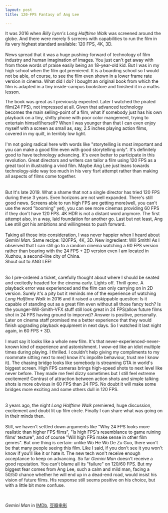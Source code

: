 ```yaml
---
layout: post
title: 120-FPS Fantasy of Ang Lee

---
```


It was 2016 when *Billy Lynn's Long Halftime Walk* was screened around the globe. And there were merely 5 screens with capabilities to run the film in its very highest standard available: 120 FPS, 4K, 3D.<br><br>News spread that it was a huge pushing-forward of technology of film industry and human imagination of images. You just can't get away with from those words of praise easily being an 18-year-old kid. But I was in my high school when the film got premiered. It is a boarding school so I would not be able, of course, to see the film even shown in a lower frame rate version in cinema. What did I do? I bought an original book from which the film is adapted in a tiny inside-campus bookstore and finished it in a maths lesson.

<!--excerpt-->

The book was great as I previously expected. Later I watched the pirated film(24 FPS), not impressed at all. Given that advanced technology becomes the main selling-point of a film, what if somebody just has his own playback on a tiny, shitty phone with poor color mangement, trying to entertain himself/herself? When I was younger than that I can even enjoy myself with a screen as small as, say, 2.5 inches playing action films, covered in my quilt, in terribly low light.  <br><br>I'm not going radical here with words like "storytelling is most important and you can make a good film even with good storytelling only". It's definitely good to have technology advancing. It's even better to participate in this revolution. Great directors and writers can tailor a film using 120 FPS as a great tool in illustrating a vivid film. Maybe Ang Lee just leans towards technology-side way too much in his very fisrt attempt rather than making all aspects of films come together.<br><br><br>But It's late 2019. What a shame that not a single director has tried 120 FPS during these 3 years. Even horizons are not well expanded. There's still good news. Screens able to run high FPS are getting more(well, you can't use the word "booming" yet), you can see more cinemas providing 60 FPS if they don't have 120 FPS. 4K HDR is not a distant word anymore. The first attempt also, in a way, laid foundation for another go. Last but not least, Ang Lee still got his ambitions and willingness to push forward.<br><br>Taking all those into consideration, I was never happier when I heard about *Gemini Man*. Same recipe: 120FPS, 4K, 3D. New ingredient: Will Smith! As I observed that I can still go to a random cinema watching a 60 FPS version rather than bearing with the 24 FPS + 2D version even I am located in Xuzhou, a second-line city of China. <br>Shout out to ANG LEE! <br><br><br>So I pre-ordered a ticket, carefully thought about where I should be seated and excitedly headed for the cinema early. Lights off. Thrill gone. A playback error was experienced and the film can only carrying on in 2D version. Surely it's a pity but it reminds me of the experience of watching *Long Halftime Walk* in 2016 and it raised a unskippable question: Is it capable of standing out as a great film even without all those fancy tech? Is the younger-Will-Smith-VFX stuff still look great in 24 FPS(allow future films shot in 24 FPS having ground to imporve)? Answer is positive, personally.<br>Later on cinema staff promised me a better experience that they would finish upgrading playback equipment in next days. So I watched it last night again, in 60 FPS + 3D.<br><br>I must say it looks like a whole new film. It's that never-experienced-never-known kind of experience and astonishment. I wow-ed like an idiot multiple times during playing. I thrilled. I couldn't help giving my compliments to my roommate sitting next to me(I know it's impolite behaviour, trust me I know it). The chasing bridge looks like somebody is streaming GTA in world's biggest screen. High FPS cameras brings high-speed shots to next level like never before. They made me feel dizzy sometimes but I still feel extreme excitement! Contrast of attraction between action shots and simple talking shots is more obvious in 60 FPS than 24 FPS. No doubt it will make some bridges more exciting and some others dull in 120 FPS.<br><br><br>3 years ago, the night *Long Halftime Walk* premiered, huge discussion, excitement and doubt lit up film circle. Finally I can share what was going on in their minds then. <br><br>Still, we haven't settled down arguments like "Why 24 FPS looks more realistic than higher FPS films", "Is high FPS's resemblance to game ruining films' texture", and of course "Will high FPS make sense in other film genres". But one thing is certain: unlike Wo He Wo De Zu Guo, there won't be that many people seeing this film. Like I said, if you don't see it you won't know if you'll like it or hate it. The new tech won't receive enough acceptance to keep on advancing. So far *Gemini Man* doesn't receive a good reputation. You can't blame all its "failure" on 120/60 FPS. But my biggest fear comes from Ang Lee, such a calm and mild man, facing a 50/50 chance whether he will end up in a dead-end road, would insist his vision of future films. His response still seems positive on his choice, but with a little bit more confuse. <br>

<br>

*Gemini Man* in [IMDb](https://www.imdb.com/title/tt1025100/), [豆瓣电影](https://movie.douban.com/subject/3097572/)